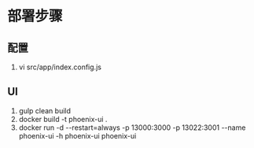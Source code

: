 # 部署步骤

## 配置
1. vi src/app/index.config.js

## UI
1. gulp clean build
2. docker build -t phoenix-ui .
3. docker run -d --restart=always -p 13000:3000 -p 13022:3001 --name phoenix-ui -h phoenix-ui  phoenix-ui